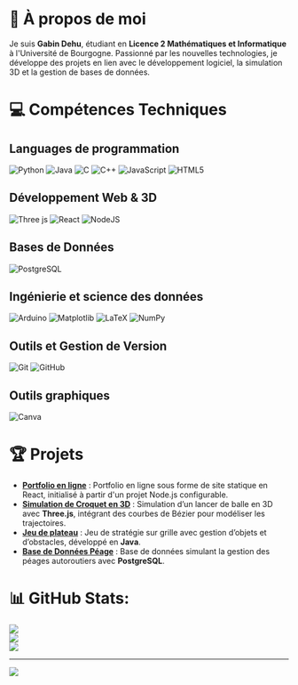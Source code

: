 # 🚀 À propos de moi

Je suis **Gabin Dehu**, étudiant en **Licence 2 Mathématiques et Informatique** à l'Université de Bourgogne. Passionné par les nouvelles technologies, je développe des projets en lien avec le développement logiciel, la simulation 3D et la gestion de bases de données.

# 💻 Compétences Techniques

## Languages de programmation

![Python](https://img.shields.io/badge/python-3670A0?style=for-the-badge&logo=python&logoColor=ffdd54)
![Java](https://img.shields.io/badge/java-%23ED8B00.svg?style=for-the-badge&logo=openjdk&logoColor=white)
![C](https://img.shields.io/badge/c-%2300599C.svg?style=for-the-badge&logo=c&logoColor=white)
![C++](https://img.shields.io/badge/c++-%2300599C.svg?style=for-the-badge&logo=c%2B%2B&logoColor=white)
![JavaScript](https://img.shields.io/badge/javascript-%23323330.svg?style=for-the-badge&logo=javascript&logoColor=%23F7DF1E)
![HTML5](https://img.shields.io/badge/html5-%23E34F26.svg?style=for-the-badge&logo=html5&logoColor=white)

## Développement Web & 3D

![Three js](https://img.shields.io/badge/threejs-black?style=for-the-badge&logo=three.js&logoColor=white)
![React](https://img.shields.io/badge/react-%2320232a.svg?style=for-the-badge&logo=react&logoColor=%2361DAFB)
![NodeJS](https://img.shields.io/badge/node.js-6DA55F?style=for-the-badge&logo=node.js&logoColor=white)

## Bases de Données

![PostgreSQL](https://img.shields.io/badge/postgres-%23316192.svg?style=for-the-badge&logo=postgresql&logoColor=white) 

## Ingénierie et science des données

![Arduino](https://img.shields.io/badge/-Arduino-00979D?style=for-the-badge&logo=Arduino&logoColor=white)
![Matplotlib](https://img.shields.io/badge/Matplotlib-%23ffffff.svg?style=for-the-badge&logo=Matplotlib&logoColor=black) 
![LaTeX](https://img.shields.io/badge/latex-%23008080.svg?style=for-the-badge&logo=latex&logoColor=white)
![NumPy](https://img.shields.io/badge/numpy-%23013243.svg?style=for-the-badge&logo=numpy&logoColor=white) 

## Outils et Gestion de Version

![Git](https://img.shields.io/badge/git-%23F05033.svg?style=for-the-badge&logo=git&logoColor=white)
![GitHub](https://img.shields.io/badge/github-%23121011.svg?style=for-the-badge&logo=github&logoColor=white)

## Outils graphiques

![Canva](https://img.shields.io/badge/Canva-%2300C4CC.svg?style=for-the-badge&logo=Canva&logoColor=white)

# 🏆 Projets

- **[Portfolio en ligne](https://github.com/gabindehu/gabindehu.github.io)** : Portfolio en ligne sous forme de site statique en React, initialisé à partir d'un projet Node.js configurable.
- **[Simulation de Croquet en 3D](https://github.com/gabindehu/Simulation-de-Croquet-en-3D)** : Simulation d’un lancer de balle en 3D avec **Three.js**, intégrant des courbes de Bézier pour modéliser les trajectoires.
- **[Jeu de plateau](https://github.com/gabindehu/Jeu-de-plateau)** : Jeu de stratégie sur grille avec gestion d’objets et d’obstacles, développé en **Java**.
- **[Base de Données Péage](https://github.com/gabindehu/Base-de-Donnee-Peage)** : Base de données simulant la gestion des péages autoroutiers avec **PostgreSQL**.

# 📊 GitHub Stats:
![](https://github-readme-stats.vercel.app/api?username=gabindehu&theme=dark&hide_border=false&include_all_commits=false&count_private=false)<br/>
![](https://github-readme-streak-stats.herokuapp.com/?user=gabindehu&theme=dark&hide_border=false)<br/>
![](https://github-readme-stats.vercel.app/api/top-langs/?username=gabindehu&theme=dark&hide_border=false&include_all_commits=false&count_private=false&layout=compact)

---
[![](https://visitcount.itsvg.in/api?id=gabindehu&icon=0&color=0)](https://visitcount.itsvg.in)
